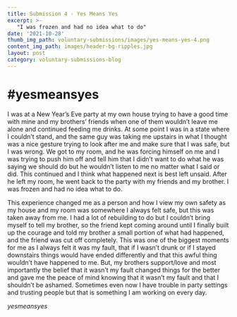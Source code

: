 ```yaml
---
title: Submission 4 - Yes Means Yes
excerpt: >-
   "I was frozen and had no idea what to do" 
date: '2021-10-28'
thumb_img_path: voluntary-submissions/images/yes-means-yes-4.png
content_img_path: images/header-bg-ripples.jpg
layout: post
category: voluntary-submissions-blog
---
```

# #yesmeansyes 

I was at a New Year’s Eve party at my own house trying to have a good time with mine and my brothers’ friends when one of them wouldn’t leave me alone and continued
feeding me drinks. At some point I was in a state where I couldn’t stand, and the same guy was taking me upstairs in what I thought was a nice gesture trying to 
look after me and make sure that I was safe, but I was wrong. We got to my room, and he was forcing himself on me and I was trying to push him off and tell him that
I didn’t want to do what he was saying we should do but he wouldn’t listen to me no matter what I said or did. This continued and I think what happened next is best
left unsaid. After he left my room, he went back to the party with my friends and my brother. I was frozen and had no idea what to do. 

This experience changed me as a person and how I view my own safety as my house and my room was somewhere I always felt safe, but this was taken away from me. I had
a lot of rebuilding to do but I couldn’t bring myself to tell my brother, so the friend kept coming around until I finally built up the courage and told my brother 
a small portion of what had happened, and the friend was cut off completely. This was one of the biggest moments for me as I always felt it was my fault, that if I
wasn’t drunk or if I stayed downstairs things would have ended differently and that this awful thing wouldn’t have happened to me. But, my brothers support/love and most importantly the belief that it wasn’t my fault changed things for the better and gave me the peace of mind knowing that it wasn’t my fault and that I 
shouldn’t be ashamed. Sometimes even now I have trouble in party settings and trusting people but that is something I am working on every day. 

*yesmeansyes*

